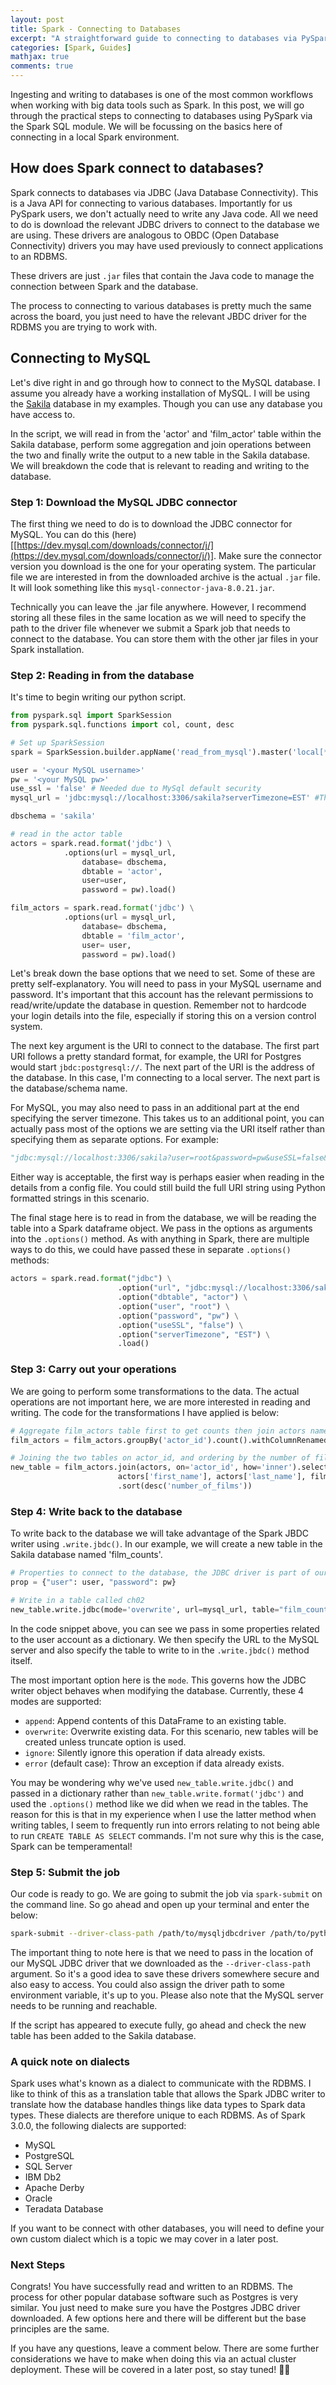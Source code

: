 ```yaml
---
layout: post
title: Spark - Connecting to Databases
excerpt: "A straightforward guide to connecting to databases via PySpark."
categories: [Spark, Guides]
mathjax: true
comments: true
---
```


Ingesting and writing to databases is one of the most common workflows when working with big data tools such as Spark. In this post, we will go through the practical steps to connecting to databases using PySpark via the Spark SQL module. We will be focussing on the basics here of connecting in a local Spark environment.

## How does Spark connect to databases?

Spark connects to databases via JDBC (Java Database Connectivity). This is a Java API for connecting to various databases. Importantly for us PySpark users, we don't actually need to write any Java code. All we need to do is download the relevant JDBC drivers to connect to the database we are using. These drivers are analogous to  OBDC (Open Database Connectivity) drivers you may have used previously to connect applications to an RDBMS.

These drivers are just `.jar` files that contain the Java code to manage the connection between Spark and the database.   

The process to connecting to various databases is pretty much the same across the board, you just need to have the relevant JBDC driver for the RDBMS you are trying to work with. 

## Connecting to MySQL

Let's dive right in and go through how to connect to the MySQL database. I assume you already have a working installation of MySQL. I will be using the [Sakila]([https://dev.mysql.com/doc/sakila/en/](https://dev.mysql.com/doc/sakila/en/)) database in my examples. Though you can use any database you have access to. 

In the script, we will read in from the 'actor' and 'film_actor' table within the Sakila database, perform some aggregation and join operations between the two and finally write the output to a new table in the Sakila database. We will breakdown the code that is relevant to reading and writing to the database. 

### Step 1: Download the MySQL JDBC connector

The first thing we need to do is to download the JDBC connector for MySQL. You can do this (here)[[https://dev.mysql.com/downloads/connector/j/](https://dev.mysql.com/downloads/connector/j/)]. Make sure the connector version you download is the one for your operating system. The particular file we are interested in from the downloaded archive is the actual `.jar` file. It will look something like this `mysql-connector-java-8.0.21.jar`.

Technically you can leave the .jar file anywhere. However, I recommend storing all these files in the same location as we will need to specify the path to the driver file whenever we submit a Spark job that needs to connect to the database. You can store them with the other jar files in your Spark installation.

### Step 2: Reading in from the database

It's time to begin writing our python script. 

```python
from pyspark.sql import SparkSession
from pyspark.sql.functions import col, count, desc

# Set up SparkSession
spark = SparkSession.builder.appName('read_from_mysql').master('local[*]').getOrCreate()

user = '<your MySQL username>'
pw = '<your MySQL pw>'
use_ssl = 'false' # Needed due to MySql default security
mysql_url = 'jdbc:mysql://localhost:3306/sakila?serverTimezone=EST' #This is the JBDC URI

dbschema = 'sakila'

# read in the actor table
actors = spark.read.format('jdbc') \
            .options(url = mysql_url,
                database= dbschema,
                dbtable = 'actor',
                user=user,
                password = pw).load()

film_actors = spark.read.format('jdbc') \
            .options(url = mysql_url,
                database= dbschema,
                dbtable = 'film_actor',
                user= user,
                password = pw).load()
```

Let's break down the base options that we need to set. Some of these are pretty self-explanatory. You will need to pass in your MySQL username and password. It's important that this account has the relevant permissions to read/write/update the database in question. Remember not to hardcode your login details into the file, especially if storing this on a version control system. 

The next key argument is the URI to connect to the database. The first part URI follows a pretty standard format, for example, the URI for Postgres would start `jbdc:postgresql://`. The next part of the URI is the address of the database. In this case, I'm connecting to a local server. The next part is the database/schema name. 

For MySQL, you may also need to pass in an additional part at the end specifying the server timezone. This takes us to an additional point, you can actually pass most of the options we are setting via the URI itself rather than specifying them as separate options. For example:

```python
"jdbc:mysql://localhost:3306/sakila?user=root&password=pw&useSSL=false&serverTimezone=EST";
```

Either way is acceptable, the first way is perhaps easier when reading in the details from a config file. You could still build the full URI string using Python formatted strings in this scenario. 

The final stage here is to read in from the database, we will be reading the table into a Spark dataframe object. We pass in the options as arguments into the `.options()` method. As with anything in Spark, there are multiple ways to do this, we could have  passed these in separate `.options()` methods:

```python
actors = spark.read.format("jdbc") \
						.option("url", "jdbc:mysql://localhost:3306/sakila") \
						.option("dbtable", "actor") \
						.option("user", "root") \
						.option("password", "pw") \
						.option("useSSL", "false") \
						.option("serverTimezone", "EST") \
						.load()
```

### Step 3: Carry out your operations

We are going to perform some transformations to the data. The actual operations are not important here, we are more interested in reading and writing. The code for the transformations I have applied is below:

```python
# Aggregate film_actors table first to get counts then join actors names
film_actors = film_actors.groupBy('actor_id').count().withColumnRenamed('count','number_of_films')

# Joining the two tables on actor_id, and ordering by the number of films descending. 
new_table = film_actors.join(actors, on='actor_id', how='inner').select(film_actors['actor_id'],
                        actors['first_name'], actors['last_name'], film_actors['number_of_films']) \
                        .sort(desc('number_of_films'))
```

### Step 4: Write back to the database

To write back to the database we will take advantage of the Spark JBDC writer using `.write.jbdc()`.  In our example, we will create a new table in the Sakila database named 'film_counts'. 

```python
# Properties to connect to the database, the JDBC driver is part of our pom.xml
prop = {"user": user, "password": pw}

# Write in a table called ch02
new_table.write.jdbc(mode='overwrite', url=mysql_url, table="film_counts", properties=prop)
```

In the code snippet above, you can see we pass in some properties related to the user account as a dictionary. We then specify the URL to the MySQL server and also specify the table to write to in the `.write.jbdc()` method itself. 

The most important option here is the `mode`. This governs how the JDBC writer object behaves when modifying the database. Currently, these 4 modes are supported:

- `append`: Append contents of this  DataFrame to an existing table.
- `overwrite`: Overwrite existing data. For this scenario, new tables will be created unless truncate option is used.
- `ignore`: Silently ignore this operation if data already exists.
- `error` (default case): Throw an exception if data already exists.

You may be wondering why we've used `new_table.write.jdbc()` and passed in a dictionary rather than `new_table.write.format('jdbc')` and used the `.options()` method like we did when we read in the tables. The reason for this is that in my experience when I use the latter method when writing tables, I seem to frequently run into errors relating to not being able to run `CREATE TABLE AS SELECT` commands. I'm not sure why this is the case, Spark can be temperamental!

### Step 5: Submit the job

Our code is ready to go. We are going to submit the job via `spark-submit` on the command line. So go ahead and open up your terminal and enter the below:

```bash
spark-submit --driver-class-path /path/to/mysqljdbcdriver /path/to/pythoncode.py 
```

The important thing to note here is that we need to pass in the location of our MySQL JDBC driver that we downloaded as the `--driver-class-path` argument. So it's a good idea to save these drivers somewhere secure and also easy to access. You could also assign the driver path to some environment variable, it's up to you. Please also note that the MySQL server needs to be running and reachable.

If the script has appeared to execute fully, go ahead and check the new table has been added to the Sakila database.

### A quick note on dialects

Spark uses what's known as a dialect to communicate with the RDBMS. I like to think of this as a translation table that allows the Spark JDBC writer to translate how the database handles things like data types to Spark data types. These dialects are therefore unique to each RDBMS. As of Spark 3.0.0, the following dialects are supported:

- MySQL
- PostgreSQL
- SQL Server
- IBM Db2
- Apache Derby
- Oracle
- Teradata Database

If you want to be connect with other databases, you will need to define your own custom dialect which is a topic we may cover in a later post. 

### Next Steps

Congrats! You have successfully read and written to an RDBMS. The process for other popular database software such as Postgres is very similar. You just need to make sure you have the Postgres JDBC driver downloaded. A few options here and there will be different but the base principles are the same. 

If you have any questions, leave a comment below. There are some further considerations we have to make when doing this via an actual cluster deployment. These will be covered in a later post, so stay tuned! 🙏🏽